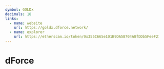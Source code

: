 ```yaml
---
symbol: GOLDx
decimals: 18
links:
  - name: website
    url: https://goldx.dforce.network/
  - name: explorer
    url: https://etherscan.io/token/0x355C665e101B9DA58704A8fDDb5FeeF210eF20c0
---
```


# dForce
